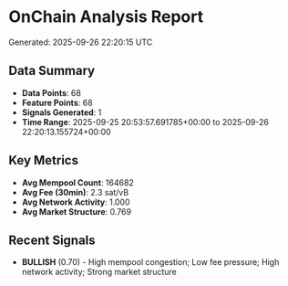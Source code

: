 # OnChain Analysis Report
Generated: 2025-09-26 22:20:15 UTC

## Data Summary
- **Data Points**: 68
- **Feature Points**: 68
- **Signals Generated**: 1
- **Time Range**: 2025-09-25 20:53:57.691785+00:00 to 2025-09-26 22:20:13.155724+00:00

## Key Metrics
- **Avg Mempool Count**: 164682
- **Avg Fee (30min)**: 2.3 sat/vB
- **Avg Network Activity**: 1.000
- **Avg Market Structure**: 0.769

## Recent Signals
- **BULLISH** (0.70) - High mempool congestion; Low fee pressure; High network activity; Strong market structure
